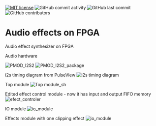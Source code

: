 [![MIT license](https://img.shields.io/badge/License-MIT-blue.svg?style=plastic)](https://lbesson.mit-license.org/)
![GitHub commit activity](https://img.shields.io/github/commit-activity/m/clockfix/audio_effects_FPGA?style=plastic)
![GitHub last commit](https://img.shields.io/github/last-commit/clockfix/audio_effects_FPGA?style=plastic)
![GitHub contributors](https://img.shields.io/github/contributors/clockfix/audio_effects_FPGA?style=plastic)
# Audio effects on FPGA

Audio effect synthesizer on FPGA

Audio hardware

![PMOD_I2S2](https://euborw.bl.files.1drv.com/y4mwscr7u3Q0WJKuOjfrLSFswmMhJFcQz_qvUDQmWPsWANUPPx3s-RrdHahplWN4MPxWtFJAZCzZokzS9oG3hJRHTa8-hztUF-5ix6DoEZ3FbW79HuWuWykaC6-vPQCz_jN-qtZzENmEM_CL7x6Fu-V3fVBwSbUUZ1B4FpyTJbHc2y09jmmIoznP9JKdHkloQC22fRvzkGEwn-uEL7m5GIYtg/pmod_i2s2.jpg) ![PMOD_I2S2_package](https://jhuenw.bl.files.1drv.com/y4mh-JRwzfInJGsB7npvB02QFP4E8O0fYseJrh7mCKZPhDtrRKAkyIU4vrSgIPZ57SPrRugP-CoS5pu-_W9fq1E2gV9SOYeyPc2In_a5uqQzCtwXbUYRvOQnHEt-zomphOLXn2Uw7RpaKbKLNvgQfF-pJNqbiX5LAaW5zODYNF66IESQ3uHqDSOCEtjt620oITZFzO71EyDkpSPB3bvZ61J6Q/pmod_i2s2_package.png)

i2s timing diagram from PulseView
![i2s timing diagram](https://jxuqnw.ch.files.1drv.com/y4m-dZeGZ7098LnxNfhcXYLc_boX5bUNKolrZoOikvJ15bhmx83OEfjXsL0DOx4bJQwo9Nj8JhPdbH3-p2_NsPtkQLQMjqqvHQD1aoTLU4iCGlzmuDkeRaJ4hOWEjlSxfPTpLuJmFxd3Co8m7PUNAHw-lSomMgNqrO4Sw_8E4K-vfiS2ijUOfIdlW4VUDLv0Dku1zcMel3jQGcMSIH0GiQyRA/i2s-loopback.png?psid=1)

Top module
![Top module_sh](https://sqtelw.ch.files.1drv.com/y4mxBDwlvgiYYZpsOjIUey0ctL7StvY-ymQdAxhs5_GToLB8sdDlbh9qd3IBUiguuYbraYpqDg2BVUclm8n7UIdIcLIz0468d-e_VIgsLgY13Z839dn2THBu_PKbq3MLZOmwJNjH0Jz8qq0SNr2UjZkyJjSmdmESf44Qv5DrNMVEhvl6jLvw0FxN23E7dme2MloArlCMLJ9PznU9qzNhD2RLw/top-audio-effects.png?psid=1)

Edited effect control module - now it has input and output FIFO memory
![efect_controler](https://pgow6w.ch.files.1drv.com/y4mG--fP9LI78p-SQYukYLlqkbHOkXCmfO6cLVgHcND0Z5G7J7-75dlO2Yva33k0KdAt6DBWdQDT_TH_6L_pjNxXHaczVTaUecui2-qpfOD4EW0GP8TtewGPuC7wsESNzd0Nsl4QSDfLzFV8uZZWeq2_VTadlnqPmQRSfs9115fiK8yLqdl17fzZZ4Q0LuhbOlbFV0aOpUqC0zBi6_FxK_xtw/efect_controler.png?psid=1)

IO module
![io_module](https://b6w9pw.ch.files.1drv.com/y4mgPXnMZOMUJWVUBhbHNP217wE84t29_bt9uDZ7lbozZTPFiq3Ncan_uSvk7YjRzmkIPma5t_dcwxAvLgd8ZV5n1GBIzJ5cCEiS1gCR0y7y4x5brYBBRXjJh5VXI0ITpQRCvlggTSzNZE4b7Ux8hvzoxa586RGty8d-a1eblClQE3GD4QAiPMV0CrT-ROt7axdN_ArKMn0HKHCYomtW3Gu4A/io_module.png?psid=4)

Effects module with one clipping effect
![io_module](https://py4mqq.ch.files.1drv.com/y4m3dgfUf1rxceMtUYiJ-Y9GBDS-E2vBBSFrZIh3-UEhRQifIn5Lq2OAAWUWKqsSTMDNNwTtkgEVy9ThtV3UNbjI1OdDDeFvC1tHPhXdbbpdPpasInNJgWDzTLhCE88uy48NYx_IRecy4zoXUrYg9_SaEWggmjloEwWd4KuSFBtSyopP0pHQ07nnUMuo4OyEhdZOfptzF-PS-J2ufYQSEVheg/effect_module.png?psid=1)
